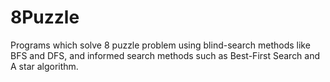 # 8Puzzle
Programs which solve 8 puzzle problem using blind-search methods like BFS and DFS, and informed search methods such as Best-First Search and A star algorithm.
